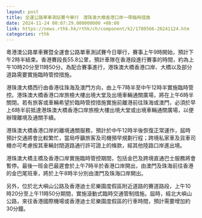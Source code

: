 ```yaml
---
layout: post
title: 全運公路單車測試賽今舉行　港珠澳大橋香港口岸一帶臨時措施
date: 2024-11-24 00:07:29.000000000 +08:00
link: https://news.rthk.hk/rthk/ch/component/k2/1780566-20241124.htm
categories: rthk
---
```


粵港澳公路單車賽暨全運會公路單車測試賽今日舉行，賽事上午9時開始，預計下午2時半結束。香港賽段長55.8公里，預計車隊在香港段進行賽事的時間，約為上午10時20分至11時50分。為配合賽事進行，港珠澳大橋香港口岸、大橋以及部分道路需要實施臨時管控措施。

港珠澳大橋西行由香港往珠海及澳門方向，由上午7時半至中午12時半實施臨時管控。港珠澳大橋香港口岸旅檢大樓出境大堂及出境車輛通關廣場，將在上午6時半關閉。若有旅客或車輛希望於臨時管控措施實施前離港前往珠海或澳門，必須於早上6時半前抵達港珠澳大橋香港口岸旅檢大樓出境大堂或出境車輛通關廣場，以便辦理離境及通關手續。

港珠澳大橋香港口岸的離境通關服務，預計於中午12時半後恢復正常運作，屆時預計交通將會比較繁忙，當局呼籲旅客及司機預早規劃行程；跨境私家車及貨車司機亦可考慮按其車輛封閉道路通行許可證上的條款，經其他陸路口岸進出境。

港珠澳大橋主橋及香港口岸實施臨時管控期間，包括金巴及跨境直通巴士服務將會暫停。最後一班金巴最遲會於上午7時半於香港口岸開出，由澳門及珠海前往香港的金巴尾班車，將於上午8時半分別由澳門及珠海口岸開出。

另外，位於北大嶼山公路及香港迪士尼樂園度假區附近道路的賽道路段，上午10時20分至上午11時50分期間，實施滾動式臨時交通管制措施。屆時，經北大嶼山公路，來往香港國際機場或香港迪士尼樂園度假區的行車時間，預計需要增加約30分鐘。
